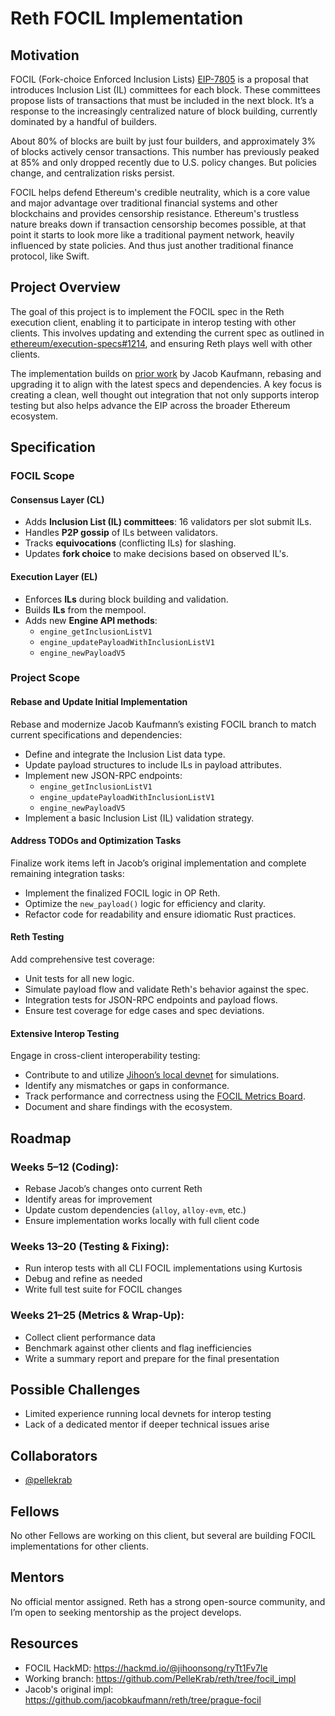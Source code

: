 # Reth FOCIL Implementation

## Motivation

FOCIL (Fork-choice Enforced Inclusion Lists) [EIP-7805](https://eips.ethereum.org/EIPS/eip-7805) is a proposal that introduces Inclusion List (IL) committees for each block. These committees propose lists of transactions that must be included in the next block. It’s a response to the increasingly centralized nature of block building, currently dominated by a handful of builders.

About 80% of blocks are built by just four builders, and approximately 3% of blocks actively censor transactions. This number has previously peaked at 85% and only dropped recently due to U.S. policy changes. But policies change, and centralization risks persist.

FOCIL helps defend Ethereum's credible neutrality, which is a core value and major advantage over traditional financial systems and other blockchains and provides censorship resistance. Ethereum's trustless nature breaks down if transaction censorship becomes possible, at that point it starts to look more like a traditional payment network, heavily influenced by state policies. And thus just another traditional finance protocol, like Swift.

## Project Overview

The goal of this project is to implement the FOCIL spec in the Reth execution client, enabling it to participate in interop testing with other clients. This involves updating and extending the current spec as outlined in [ethereum/execution-specs#1214](https://github.com/ethereum/execution-specs/pull/1214), and ensuring Reth plays well with other clients.

The implementation builds on [prior work](https://github.com/jacobkaufmann/reth/tree/prague-focil) by Jacob Kaufmann, rebasing and upgrading it to align with the latest specs and dependencies. A key focus is creating a clean, well thought out integration that not only supports interop testing but also helps advance the EIP across the broader Ethereum ecosystem.


## Specification

### FOCIL Scope

#### Consensus Layer (CL)
- Adds **Inclusion List (IL) committees**: 16 validators per slot submit ILs.
- Handles **P2P gossip** of ILs between validators.
- Tracks **equivocations** (conflicting ILs) for slashing.
- Updates **fork choice** to make decisions based on observed IL's.

#### Execution Layer (EL)
- Enforces **ILs** during block building and validation.
- Builds **ILs** from the mempool.
- Adds new **Engine API methods**:
  - `engine_getInclusionListV1`
  - `engine_updatePayloadWithInclusionListV1`
  - `engine_newPayloadV5`

### Project Scope

#### Rebase and Update Initial Implementation

Rebase and modernize Jacob Kaufmann’s existing FOCIL branch to match current specifications and dependencies:

- Define and integrate the Inclusion List data type.
- Update payload structures to include ILs in payload attributes.
- Implement new JSON-RPC endpoints:
  - `engine_getInclusionListV1`
  - `engine_updatePayloadWithInclusionListV1`
  - `engine_newPayloadV5`
- Implement a basic Inclusion List (IL) validation strategy.

#### Address TODOs and Optimization Tasks

Finalize work items left in Jacob’s original implementation and complete remaining integration tasks:

- Implement the finalized FOCIL logic in OP Reth.
- Optimize the `new_payload()` logic for efficiency and clarity.
- Refactor code for readability and ensure idiomatic Rust practices.

#### Reth Testing

Add comprehensive test coverage:

- Unit tests for all new logic.
- Simulate payload flow and validate Reth's behavior against the spec.
- Integration tests for JSON-RPC endpoints and payload flows.
- Ensure test coverage for edge cases and spec deviations.

#### Extensive Interop Testing

Engage in cross-client interoperability testing:

- Contribute to and utilize [Jihoon’s local devnet](https://github.com/jihoonsong/local-devnet-focil/tree/main) for simulations.
- Identify any mismatches or gaps in conformance.
- Track performance and correctness using the [FOCIL Metrics Board](https://github.com/ethereum/beacon-metrics/pull/16).
- Document and share findings with the ecosystem.

## Roadmap

### Weeks 5–12 (Coding):
- Rebase Jacob’s changes onto current Reth
- Identify areas for improvement
- Update custom dependencies (`alloy`, `alloy-evm`, etc.)
- Ensure implementation works locally with full client code

### Weeks 13–20 (Testing & Fixing):
- Run interop tests with all CLI FOCIL implementations using Kurtosis
- Debug and refine as needed
- Write full test suite for FOCIL changes

### Weeks 21–25 (Metrics & Wrap-Up):
- Collect client performance data
- Benchmark against other clients and flag inefficiencies
- Write a summary report and prepare for the final presentation

## Possible Challenges

- Limited experience running local devnets for interop testing  
- Lack of a dedicated mentor if deeper technical issues arise  

## Collaborators

- [@pellekrab](https://github.com/pellekrab)  


## Fellows

No other Fellows are working on this client, but several are building FOCIL implementations for other clients.

## Mentors

No official mentor assigned. Reth has a strong open-source community, and I’m open to seeking mentorship as the project develops.

## Resources

- FOCIL HackMD: https://hackmd.io/@jihoonsong/ryTt1Fv7le  
- Working branch: https://github.com/PelleKrab/reth/tree/focil_impl  
- Jacob's original impl: https://github.com/jacobkaufmann/reth/tree/prague-focil  
